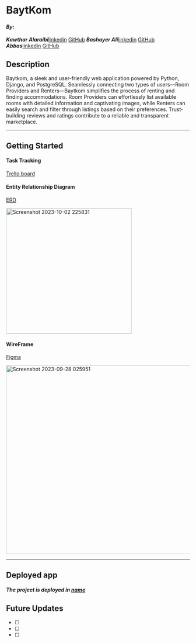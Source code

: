 # BaytKom

#### ***By:***
***Kawthar Alaraibi***[linkedin](https://www.linkedin.com/in/kawthar-alaraibi/) [GitHub](https://github.com/Kawther303) 
***Bashayer Ali***[linkedin](https://www.linkedin.com/in/bashayer-alsalami/) [GitHub](https://github.com/Bashayer-Alsalami) 
***Abbas***[linkedin]() [GitHub](https://github.com) 

## Description
Baytkom, a sleek and user-friendly web application powered by Python, Django, and PostgreSQL. Seamlessly connecting two types of users—Room Providers and Renters—Baytkom simplifies the process of renting and finding accommodations. Room Providers can effortlessly list available rooms with detailed information and captivating images, while Renters can easily search and filter through listings based on their preferences. Trust-building reviews and ratings contribute to a reliable and transparent marketplace.

***
## Getting Started
#### Task Tracking
[Trello board](https://i.imgur.com/ZiSreP5.png)

#### Entity Relationship Diagram
[ERD]() 

<img width="344" alt="Screenshot 2023-10-02 225831" src="https://i.imgur.com/ZiSreP5.png">


#### WireFrame
[Figma]()

<img width="517" alt="Screenshot 2023-09-28 025951" src="">


***


## Deployed app

##### The project is deployed in [name](url)



## Future Updates

- [ ] 
- [ ] 
- [ ] 


